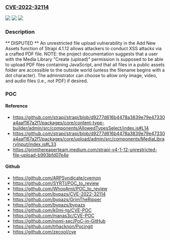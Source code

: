 ### [CVE-2022-32114](https://cve.mitre.org/cgi-bin/cvename.cgi?name=CVE-2022-32114)
![](https://img.shields.io/static/v1?label=Product&message=n%2Fa&color=blue)
![](https://img.shields.io/static/v1?label=Version&message=n%2Fa&color=blue)
![](https://img.shields.io/static/v1?label=Vulnerability&message=n%2Fa&color=brighgreen)

### Description

** DISPUTED ** An unrestricted file upload vulnerability in the Add New Assets function of Strapi 4.1.12 allows attackers to conduct XSS attacks via a crafted PDF file. NOTE: the project documentation suggests that a user with the Media Library "Create (upload)" permission is supposed to be able to upload PDF files containing JavaScript, and that all files in a public assets folder are accessible to the outside world (unless the filename begins with a dot character). The administrator can choose to allow only image, video, and audio files (i.e., not PDF) if desired.

### POC

#### Reference
- https://github.com/strapi/strapi/blob/d9277d616b4478a3839e79e47330a4aaf167a2f1/packages/core/content-type-builder/admin/src/components/AllowedTypesSelect/index.js#L14
- https://github.com/strapi/strapi/blob/d9277d616b4478a3839e79e47330a4aaf167a2f1/packages/core/upload/admin/src/components/MediaLibraryInput/index.js#L33
- https://grimthereaperteam.medium.com/strapi-v4-1-12-unrestricted-file-upload-b993bfd07e4e

#### Github
- https://github.com/ARPSyndicate/cvemon
- https://github.com/SYRTI/POC_to_review
- https://github.com/WhooAmii/POC_to_review
- https://github.com/bypazs/CVE-2022-32114
- https://github.com/bypazs/GrimTheRipper
- https://github.com/bypazs/bypazs
- https://github.com/k0mi-tg/CVE-POC
- https://github.com/manas3c/CVE-POC
- https://github.com/nomi-sec/PoC-in-GitHub
- https://github.com/trhacknon/Pocingit
- https://github.com/zecool/cve

